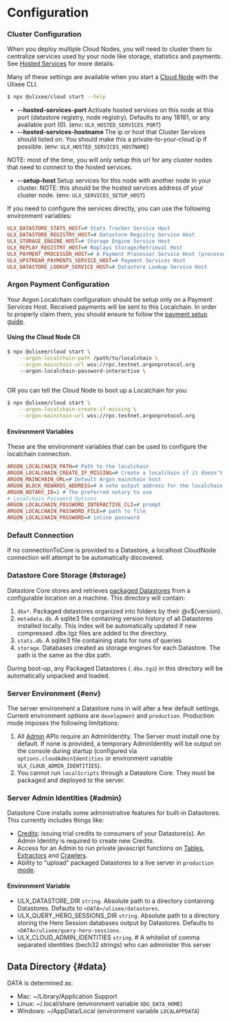 # Configuration

### Cluster Configuration

When you deploy multiple Cloud Nodes, you will need to cluster them to centralize services used by your node like storage, statistics and payments. See [Hosted Services](../advanced/hosted-services.md) for more details.

Many of these settings are available when you start a [Cloud Node](https://ulixee.org/docs/cloud) with the Ulixee CLI.

```bash
$ npx @ulixee/cloud start --help
```

- **--hosted-services-port <number>** Activate hosted services on this node at this port (datastore registry, node registry). Defaults to any 18181, or any available port (0). (env: `ULX_HOSTED_SERVICES_PORT`)
- **--hosted-services-hostname <hostname>** The ip or host that Cluster Services should listed on. You should make this a private-to-your-cloud ip if possible. (env: `ULX_HOSTED_SERVICES_HOSTNAME`)

NOTE: most of the time, you will only setup this url for any cluster nodes that need to connect to the hosted services.
- **--setup-host <host>** Setup services for this node with another node in your cluster. NOTE: this should be the hosted services address of
  your cluster node. (env: `ULX_SERVICES_SETUP_HOST`)

If you need to configure the services directly, you can use the following environment variables:

```ini
ULX_DATASTORE_STATS_HOST=# Stats Tracker Service Host
ULX_DATASTORE_REGISTRY_HOST=# Datastore Registry Service Host
ULX_STORAGE_ENGINE_HOST=# Storage Engine Service Host
ULX_REPLAY_REGISTRY_HOST=# Replays Storage/Retrieval Host
ULX_PAYMENT_PROCESSOR_HOST=# A Payment Processor Service Host (processes payments)
ULX_UPSTREAM_PAYMENTS_SERVICE_HOST=# Payment Services Host
ULX_DATASTORE_LOOKUP_SERVICE_HOST=# Datastore Lookup Service Host
```

### Argon Payment Configuration

Your Argon Localchain configuration should be setup only on a Payment Services Host. Received payments will be sent to this Localchain. In order to properly claim them, you should ensure to follow the [payment setup guide](../advanced/payments.md).

#### Using the Cloud Node Cli

```bash
$ npx @ulixee/cloud start \
    --argon-localchain-path /path/to/localchain \
    --argon-mainchain-url wss://rpc.testnet.argonprotocol.org
    --argon-localchain-password-interactive \
    
```

OR you can tell the Cloud Node to boot up a Localchain for you:

```bash
$ npx @ulixee/cloud start \
    --argon-localchain-create-if-missing \
    --argon-mainchain-url wss://rpc.testnet.argonprotocol.org
```

#### Environment Variables

These are the environment variables that can be used to configure the localchain connection.

```ini
ARGON_LOCALCHAIN_PATH=# Path to the localchain
ARGON_LOCALCHAIN_CREATE_IF_MISSING=# Create a localchain if it doesn't exist
ARGON_MAINCHAIN_URL=# Default Argon mainchain host
ARGON_BLOCK_REWARDS_ADDRESS=# A vote output address for the localchain (activates vote creation)
ARGON_NOTARY_ID=1 # The preferred notary to use
# Localchain Password Options
ARGON_LOCALCHAIN_PASSWORD_INTERACTIVE_CLI=# prompt
ARGON_LOCALCHAIN_PASSWORD_FILE=# path to file
ARGON_LOCALCHAIN_PASSWORD=# inline password
```

### Default Connection

If no connectionToCore is provided to a Datastore, a localhost CloudNode connection will attempt to be automatically discovered.

### Datastore Core Storage {#storage}

Datastore Core stores and retrieves [packaged Datastores](./deployment) from a configurable location on a machine. This directory will contain:

1. `dbx*`. Packaged datastores organized into folders by their <datastoreId>@v${version}.
2. `metadata.db`. A sqlite3 file containing version history of all Datastores installed locally. This index will be automatically updated if new compressed .dbx.tgz files are added to the directory.
3. `stats.db`. A sqlite3 file containing stats for runs of queries
4. `storage`. Databases created as storage engines for each Datastore. The path is the same as the dbx path.

During boot-up, any Packaged Datastores (`.dbx.tgz`) in this directory will be automatically unpacked and loaded.

### Server Environment {#env}

The server environment a Datastore runs in will alter a few default settings. Current environment options are `development` and `production`. Production mode imposes the following limitations:

1. All [Admin](#admin) APIs require an AdminIdentity. The Server must install one by default. If none is provided, a temporary AdminIdentity will be output on the console during startup (configured via `options.cloudAdminIdentities` or environment variable `ULX_CLOUD_ADMIN_IDENTITIES`).
2. You cannot run `localScripts` through a Datastore Core. They must be packaged and deployed to the server.

### Server Admin Identities {#admin}

Datastore Core installs some administrative features for built-in Datastores. This currently includes things like:

- [Credits](../advanced/credits.md): issuing trial credits to consumers of your Datastore(s). An Admin Identity is required to create new Credits.
- Access for an Admin to run private javascript functions on [Tables](../basics/table.md), [Extractors](../basics/extractor.md) and [Crawlers](../basics/crawler.md).
- Ability to "upload" packaged Datastores to a live server in `production` [mode](#env).

#### Environment Variable

- ULX_DATASTORE_DIR `string`. Absolute path to a directory containing Datastores. Defaults to `<DATA>/ulixee/datastores`.
- ULX_QUERY_HERO_SESSIONS_DIR `string`. Absolute path to a directory storing the Hero Session databases output by Datastores. Defaults to `<DATA>/ulixee/query-hero-sessions`.
- ULX_CLOUD_ADMIN_IDENTITIES `string`. # A whitelist of comma separated identities (bech32 strings) who can administer this server

## Data Directory {#data}

DATA is determined as:

- Mac: ~/Library/Application Support
- Linux: ~/.local/share (environment variable `XDG_DATA_HOME`)
- Windows: ~/AppData/Local (environment variable `LOCALAPPDATA`)
